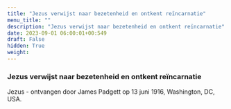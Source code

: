 ```yaml
---
title: "Jezus verwijst naar bezetenheid en ontkent reïncarnatie"
menu_title: ""
description: "Jezus verwijst naar bezetenheid en ontkent reïncarnatie"
date: 2023-09-01 06:00:01+00:549
draft: False
hidden: True
weight:
---
```

### Jezus verwijst naar bezetenheid en ontkent reïncarnatie

Jezus - ontvangen door James Padgett op 13 juni 1916, Washington, DC, USA.
